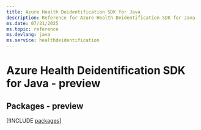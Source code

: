 ```yaml
---
title: Azure Health Deidentification SDK for Java
description: Reference for Azure Health Deidentification SDK for Java
ms.date: 07/21/2025
ms.topic: reference
ms.devlang: java
ms.service: healthdeidentification
---
```

# Azure Health Deidentification SDK for Java - preview
## Packages - preview
[!INCLUDE [packages](health-deidentification-index.md)]